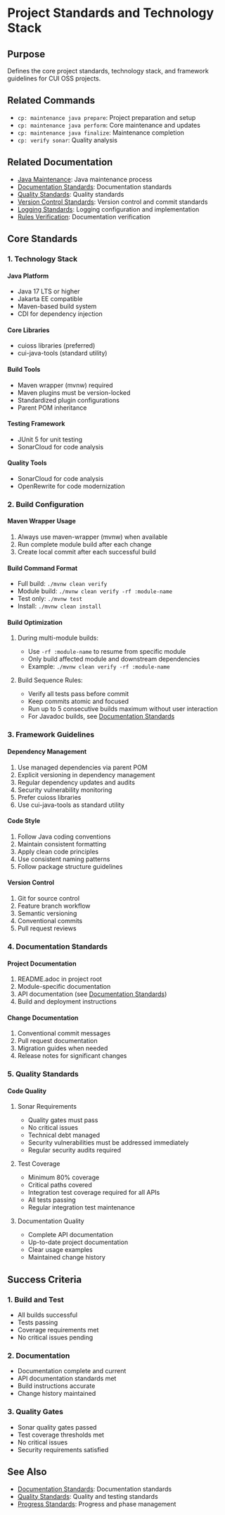 # Project Standards and Technology Stack

## Purpose
Defines the core project standards, technology stack, and framework guidelines for CUI OSS projects.

## Related Commands
- `cp: maintenance java prepare`: Project preparation and setup
- `cp: maintenance java perform`: Core maintenance and updates
- `cp: maintenance java finalize`: Maintenance completion
- `cp: verify sonar`: Quality analysis

## Related Documentation
- [Java Maintenance](../../maintenance/java.md): Java maintenance process
- [Documentation Standards](documentation-standards.md): Documentation standards
- [Quality Standards](quality-standards.md): Quality standards
- [Version Control Standards](version-control-standards.md): Version control and commit standards
- [Logging Standards](logging-standards.md): Logging configuration and implementation
- [Rules Verification](../../cascade/commands/verify/rules.md): Documentation verification

## Core Standards

### 1. Technology Stack

#### Java Platform
- Java 17 LTS or higher
- Jakarta EE compatible
- Maven-based build system
- CDI for dependency injection

#### Core Libraries
- cuioss libraries (preferred)
- cui-java-tools (standard utility)

#### Build Tools
- Maven wrapper (mvnw) required
- Maven plugins must be version-locked
- Standardized plugin configurations
- Parent POM inheritance

#### Testing Framework
- JUnit 5 for unit testing
- SonarCloud for code analysis

#### Quality Tools
- SonarCloud for code analysis
- OpenRewrite for code modernization

### 2. Build Configuration

#### Maven Wrapper Usage
1. Always use maven-wrapper (mvnw) when available
2. Run complete module build after each change
3. Create local commit after each successful build

#### Build Command Format
- Full build: `./mvnw clean verify`
- Module build: `./mvnw clean verify -rf :module-name`
- Test only: `./mvnw test`
- Install: `./mvnw clean install`

#### Build Optimization
1. During multi-module builds:
   - Use `-rf :module-name` to resume from specific module
   - Only build affected module and downstream dependencies
   - Example: `./mvnw clean verify -rf :module-name`

2. Build Sequence Rules:
   - Verify all tests pass before commit
   - Keep commits atomic and focused
   - Run up to 5 consecutive builds maximum without user interaction
   - For Javadoc builds, see [Documentation Standards](documentation-standards.md)

### 3. Framework Guidelines

#### Dependency Management
1. Use managed dependencies via parent POM
2. Explicit versioning in dependency management
3. Regular dependency updates and audits
4. Security vulnerability monitoring
5. Prefer cuioss libraries
6. Use cui-java-tools as standard utility

#### Code Style
1. Follow Java coding conventions
2. Maintain consistent formatting
3. Apply clean code principles
4. Use consistent naming patterns
5. Follow package structure guidelines

#### Version Control
1. Git for source control
2. Feature branch workflow
3. Semantic versioning
4. Conventional commits
5. Pull request reviews

### 4. Documentation Standards

#### Project Documentation
1. README.adoc in project root
2. Module-specific documentation
3. API documentation (see [Documentation Standards](documentation-standards.md))
4. Build and deployment instructions

#### Change Documentation
1. Conventional commit messages
2. Pull request documentation
3. Migration guides when needed
4. Release notes for significant changes

### 5. Quality Standards

#### Code Quality
1. Sonar Requirements
   - Quality gates must pass
   - No critical issues
   - Technical debt managed
   - Security vulnerabilities must be addressed immediately
   - Regular security audits required

2. Test Coverage
   - Minimum 80% coverage
   - Critical paths covered
   - Integration test coverage required for all APIs
   - All tests passing
   - Regular integration test maintenance

3. Documentation Quality
   - Complete API documentation
   - Up-to-date project documentation
   - Clear usage examples
   - Maintained change history

## Success Criteria

### 1. Build and Test
- All builds successful
- Tests passing
- Coverage requirements met
- No critical issues pending

### 2. Documentation
- Documentation complete and current
- API documentation standards met
- Build instructions accurate
- Change history maintained

### 3. Quality Gates
- Sonar quality gates passed
- Test coverage thresholds met
- No critical issues
- Security requirements satisfied

## See Also
- [Documentation Standards](documentation-standards.md): Documentation standards
- [Quality Standards](quality-standards.md): Quality and testing standards
- [Progress Standards](progress-standards.md): Progress and phase management
